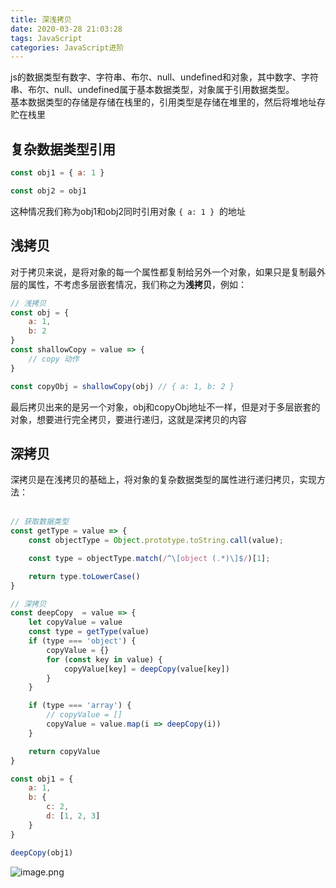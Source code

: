 ```yaml
---
title: 深浅拷贝
date: 2020-03-28 21:03:28
tags: JavaScript
categories: JavaScript进阶
---
```


js的数据类型有数字、字符串、布尔、null、undefined和对象，其中数字、字符串、布尔、null、undefined属于基本数据类型，对象属于引用数据类型。<br />基本数据类型的存储是存储在栈里的，引用类型是存储在堆里的，然后将堆地址存贮在栈里

<a name="7YyTP"></a>
## 复杂数据类型引用


```javascript
const obj1 = { a: 1 }

const obj2 = obj1
```
这种情况我们称为obj1和obj2同时引用对象 `{ a: 1 }`  的地址

<a name="VP2q0"></a>
## 浅拷贝
对于拷贝来说，是将对象的每一个属性都复制给另外一个对象，如果只是复制最外层的属性，不考虑多层嵌套情况，我们称之为**浅拷贝**，例如：<br />

```javascript
// 浅拷贝
const obj = {
    a: 1,
    b: 2
}
const shallowCopy = value => {
    // copy 动作
}

const copyObj = shallowCopy(obj) // { a: 1, b: 2 }
```
最后拷贝出来的是另一个对象，obj和copyObj地址不一样，但是对于多层嵌套的对象，想要进行完全拷贝，要进行递归，这就是深拷贝的内容<br />

<a name="4ZifY"></a>
## 深拷贝
深拷贝是在浅拷贝的基础上，将对象的复杂数据类型的属性进行递归拷贝，实现方法：<br />
<br />

```javascript
// 获取数据类型
const getType = value => {
    const objectType = Object.prototype.toString.call(value);

    const type = objectType.match(/^\[object (.*)\]$/)[1];

    return type.toLowerCase()
}

// 深拷贝
const deepCopy  = value => {
    let copyValue = value
    const type = getType(value)
    if (type === 'object') {
        copyValue = {}
        for (const key in value) {
            copyValue[key] = deepCopy(value[key])
        }
    }

    if (type === 'array') {
        // copyValue = []
        copyValue = value.map(i => deepCopy(i))
    }

    return copyValue
}

const obj1 = {
    a: 1,
    b: {
        c: 2,
        d: [1, 2, 3]
    }
}

deepCopy(obj1)
```
![image.png](https://cdn.nlark.com/yuque/0/2020/png/211977/1585228187857-14c2612e-3a91-40d9-b7de-3b752332875b.png#align=left&display=inline&height=164&name=image.png&originHeight=327&originWidth=373&size=11974&status=done&style=none&width=187)
